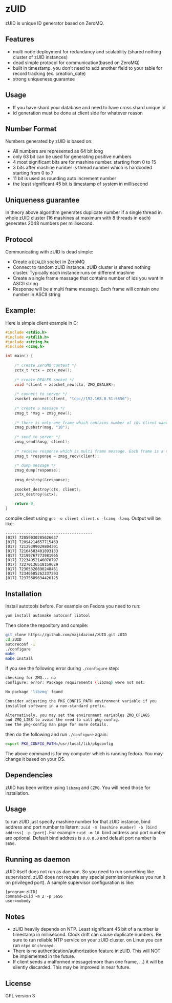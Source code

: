 zUID
====
zUID is unique ID generator based on ZeroMQ.

Features
-----------------
  - multi node deployment for redundancy and scalability (shared nothing cluster of zUID instances)
  - dead simple protocol for communication(based on ZeroMQ)
  - built in timestamp. you don't need to add another field to your table for record tracking (ex. creation_date)
  - strong uniqueness guarantee

Usage
-----------------
  - If you have shard your database and need to have cross shard unique id
  - id generation must be done at client side for whatever reason

Number Format
--------------
Numbers generated by zUID is based on:
  - All numbers are represented as 64 bit long
  - only 63 bit can be used for generating positive numbers
  - 4 most significant bits are for mashine number. starting from 0 to 15
  - 3 bits after mashine number is thread number which is hardcoded starting from 0 to 7
  - 11 bit is used as rounding auto increment number
  - the least significant 45 bit is timestamp of system in millisecond

Uniqueness guarantee
--------------
In theory above algorithm generates duplicate number if a single thread in whole zUID cluster (16 mashines at maximum with 8 threads in each) generates 2048 numbers per millisecond.

Protocol
--------------
Communicating with zUID is dead simple: 
  - Create a `DEALER` socket in ZeroMQ 
  - Connect to random zUID instance. zUID cluster is shared nothing cluster. Typically each instance runs on different mashine
  - Create a single frame massage that contains number of ids you want in ASCII string
  - Response will be a multi frame message. Each frame will contain one number in ASCII string

Example:
--------------
Here is simple client example in C:
```c
#include <stdio.h>
#include <stdlib.h>
#include <string.h>
#include <czmq.h>

int main() {
	
	/* create ZeroMQ context */
	zctx_t *ctx = zctx_new();
	
	/* create DEALER socket */
	void *client = zsocket_new(ctx, ZMQ_DEALER);
	
	/* connect to server */
	zsocket_connect(client, "tcp://192.168.0.51:5656");
	
	/* create a message */
	zmsg_t *msg = zmsg_new();
	
	/* there is only one frame which contains number of ids client want */
	zmsg_pushstr(msg, "10");
	
	/* send to server */
	zmsg_send(&msg, client);
	
	/* receive response which is multi frame message. Each frame is a number */
	zmsg_t *response = zmsg_recv(client);
	
	/* dump message */
	zmsg_dump(response);
	
	zmsg_destroy(&response);
	
	zsocket_destroy(ctx, client);
	zctx_destroy(&ctx);
	
	return 0;
}
```
compile client using `gcc -o client client.c -lczmq -lzmq`. Output will be like:
```
--------------------------------------
[017] 72059030285626637
[017] 72094214657715469
[017] 72129399029804301
[017] 72164583401893133
[017] 72199767773981965
[017] 72234952146070797
[017] 72270136518159629
[017] 72305320890248461
[017] 72340505262337293
[017] 72375689634426125
```

Installation
--------------
Install autotools before. For example on Fedora you need to run:
```sh
yum install automake autoconf libtool
```
Then clone the repository and compile:
```sh
git clone https://github.com/majidazimi/zUID.git zUID
cd zUID
autoreconf -i
./configure
make
make install
```
If you see the following error during `./configure` step:
```sh
checking for ZMQ... no
configure: error: Package requirements (libzmq) were not met:

No package 'libzmq' found

Consider adjusting the PKG_CONFIG_PATH environment variable if you
installed software in a non-standard prefix.

Alternatively, you may set the environment variables ZMQ_CFLAGS
and ZMQ_LIBS to avoid the need to call pkg-config.
See the pkg-config man page for more details.
```
then do the following and run `./configure` again:
```sh
export PKG_CONFIG_PATH=/usr/local/lib/pkgconfig
```
The above command is for my computer which is running fedora. You may change it based on your OS.

Dependencies
--------------
zUID has been written using `libzmq` and `CZMQ`. You will need those for installation.

Usage
--------------
to run zUID just specify mashine number for that zUID instance, bind address and port number to listern: `zuid -m [mashine number] -b [bind address] -p [port]`. For example `zuid -m 10`. bind address and port number are optional. Default bind address is `0.0.0.0` and default port number is `5656`.

Running as daemon
--------------
zUID itself does not run as daemon. So you need to run something like supervisord. zUID does not require any special permission(unless you run it on privileged port). A sample supervisor configuration is like:
```
[program:zUID]
command=zuid -m 2 -p 5656
user=nobody
```

Notes
--------------
  - zUID heavily depends on NTP. Least significant 45 bit of a number is timestamp in millisecond. Clock drift can cause duplicate numbers. Be sure to run reliable NTP service on your zUID cluster. on Linux you can run `ntpd` or `chronyd`.
  - There is no authentication/authorization feature in zUID. This will NOT be implemented in the future.
  - If client sends a malformed message(more than one frame, ...) it will be silently discarded. This may be improved in near future.
  
License
----
GPL version 3
